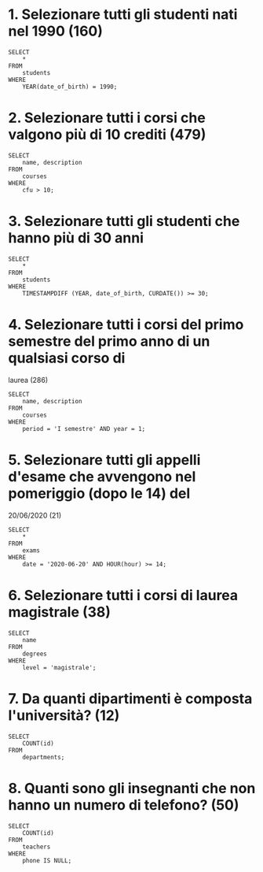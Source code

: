 # 1. Selezionare tutti gli studenti nati nel 1990 (160)

```
SELECT 
    *
FROM
    students
WHERE
    YEAR(date_of_birth) = 1990;
```

# 2. Selezionare tutti i corsi che valgono più di 10 crediti (479)

```
SELECT 
    name, description
FROM
    courses
WHERE 
	cfu > 10;
```

# 3. Selezionare tutti gli studenti che hanno più di 30 anni

```
SELECT 
    *
FROM
    students
WHERE
    TIMESTAMPDIFF (YEAR, date_of_birth, CURDATE()) >= 30;
```

# 4. Selezionare tutti i corsi del primo semestre del primo anno di un qualsiasi corso di
laurea (286)

```
SELECT 
    name, description
FROM
    courses
WHERE
    period = 'I semestre' AND year = 1;
```

# 5. Selezionare tutti gli appelli d'esame che avvengono nel pomeriggio (dopo le 14) del
20/06/2020 (21)

```
SELECT 
    *
FROM
    exams
WHERE
    date = '2020-06-20' AND HOUR(hour) >= 14;
```

# 6. Selezionare tutti i corsi di laurea magistrale (38)

```
SELECT 
    name
FROM
    degrees
WHERE
    level = 'magistrale';
```

# 7. Da quanti dipartimenti è composta l'università? (12)

```
SELECT 
    COUNT(id)
FROM
    departments;
```

# 8. Quanti sono gli insegnanti che non hanno un numero di telefono? (50)

```
SELECT 
    COUNT(id)
FROM
    teachers
WHERE
    phone IS NULL;
```